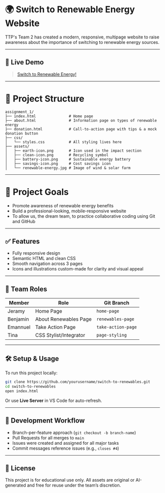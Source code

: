 # 🌍 Switch to Renewable Energy Website

TTP's Team 2 has created a modern, responsive, multipage website to raise awareness about the importance of switching to renewable energy sources.

---

## 🔗 Live Demo
> [Switch to Renewable Energy!](https://jeramyleon.github.io/assignment_1/)

---

# 📁 Project Structure

```
assignment_1/
├── index.html               # Home page
├── about.html               # Information page on types of renewable energy
├── donation.html            # Call-to-action page with tips & a mock donation button
├── css/
│   └── styles.css           # All styling lives here
├── assets/
│   ├── earth-icon.png       # Icon used in the impact section
│   ├── clean-icon.png       # Recycling symbol
│   ├── battery-icon.png     # Sustainable energy battery
│   ├── savings-icon.png     # Cost savings icon
│   └── renewable-energy.jpg # Image of wind & solar farm
```

---

# 🎯 Project Goals
- Promote awareness of renewable energy benefits
- Build a professional-looking, mobile-responsive website
- To allow us, the dream team, to practice collaborative coding using Git and GitHub

---

## ✅ Features
- Fully responsive design
- Semantic HTML and clean CSS
- Smooth navigation across 3 pages
- Icons and illustrations custom-made for clarity and visual appeal

---

## 👥 Team Roles

| Member         | Role                    | Git Branch         |
|----------------|-------------------------|--------------------|
| Jeramy         | Home Page               | `home-page`        |
| Benjamin       | About Renewables Page   | `renewables-page`  |
| Emannuel       | Take Action Page        | `take-action-page` |
| Tina           | CSS Stylist/Integrator  | `page-styling`     |

---

## 🛠 Setup & Usage

To run this project locally:

```bash
git clone https://github.com/yourusername/switch-to-renewables.git
cd switch-to-renewables
open index.html
```

Or use **Live Server** in VS Code for auto-refresh.

---

## 🔧 Development Workflow
- Branch-per-feature approach (`git checkout -b branch-name`)
- Pull Requests for all merges to `main`
- Issues were created and assigned for all major tasks
- Commit messages reference issues (e.g., `closes #4`)

---

## 📄 License

This project is for educational use only. All assets are original or AI-generated and free for reuse under the team’s discretion.

